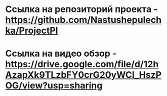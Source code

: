 # Ссылка на репозиторий проекта - https://github.com/Nastushepulechka/ProjectPI
# Ссылка на видео обзор - https://drive.google.com/file/d/12hAzapXk9TLzbFY0crG20yWCl_HszPOG/view?usp=sharing
